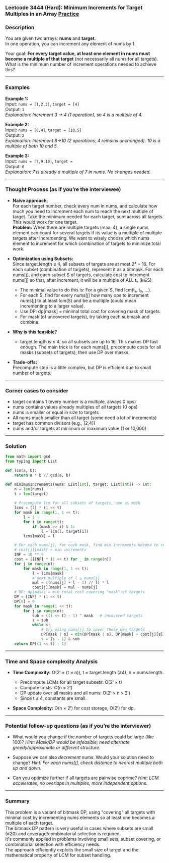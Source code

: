 ### Leetcode 3444 (Hard): Minimum Increments for Target Multiples in an Array [Practice](https://leetcode.com/problems/minimum-increments-for-target-multiples-in-an-array)

### Description  
You are given two arrays: **nums** and **target**.  
In one operation, you can increment any element of nums by 1.

Your goal: **For every target value, at least one element in nums must become a multiple of that target** (not necessarily all nums for all targets). What is the minimum number of increment operations needed to achieve this?

---

### Examples  

**Example 1:**  
Input: `nums = [1,2,3]`, `target = [4]`  
Output: `1`  
*Explanation: Increment 3 → 4 (1 operation), so 4 is a multiple of 4.*

**Example 2:**  
Input: `nums = [8,4]`, `target = [10,5]`  
Output: `2`  
*Explanation: Increment 8→10 (2 operations; 4 remains unchanged). 10 is a multiple of both 10 and 5.*

**Example 3:**  
Input: `nums = [7,9,10]`, `target = `  
Output: `0`  
*Explanation: 7 is already a multiple of 7 in nums. No changes needed.*

---

### Thought Process (as if you’re the interviewee)  

- **Naive approach**:  
  For each target number, check every num in nums, and calculate how much you need to increment each num to reach the next multiple of target. Take the minimum needed for each target, sum across all targets.
  This would work for one target.  
  **Problem:** When there are multiple targets (max: 4), a single nums element can count for several targets if its value is a multiple of multiple targets after incrementing. We want to wisely choose which nums element to increment for which combination of targets to minimize total work.

- **Optimization using Subsets:**  
  Since target.length ≤ 4, all subsets of targets are at most 2⁴ = 16. For each subset (combination of targets), represent it as a bitmask. For each nums[j], and each subset S of targets, calculate cost to increment nums[j] so that, after increment, it will be a multiple of ALL tₖ (k∈S).  
  - The minimal value to do this is: For a given S, find lcm(t₁, t₂, …).
  - For each S, find for every nums[j] how many ops to increment nums[j] to at least lcm(S) and be a multiple (could mean incrementing to a larger value).
  - Use DP: dp[mask] = minimal total cost for covering mask of targets.
  - For mask (of uncovered targets), try taking each submask and combine.

- **Why is this feasible?**
  - target.length is ≤ 4, so all subsets are up to 16. This makes DP fast enough. The main trick is for each nums[j], precompute costs for all masks (subsets of targets), then use DP over masks.

- **Trade-offs:**  
  Precompute step is a little complex, but DP is efficient due to small number of targets.

---

### Corner cases to consider  
- target contains 1 (every number is a multiple, always 0 ops)
- nums contains values already multiples of all targets (0 ops)
- nums is smaller or equal in size to targets
- All nums much smaller than all target (some need a lot of increments)
- target has common divisors (e.g., [2,4])
- nums and/or targets at minimum or maximum value (1 or 10,000)

---

### Solution

```python
from math import gcd
from typing import List

def lcm(a, b):
    return a * b // gcd(a, b)

def minimumIncrements(nums: List[int], target: List[int]) -> int:
    n = len(nums)
    t = len(target)
    
    # Precompute lcm for all subsets of targets, use as mask
    lcms = [1] * (1 << t)
    for mask in range(1, 1 << t):
        l = 1
        for i in range(t):
            if (mask >> i) & 1:
                l = lcm(l, target[i])
        lcms[mask] = l

    # For each nums[j], for each mask, find min increments needed to reach a multiple of lcms[mask] that's ≥ nums[j]
    # cost[j][mask] = min increments
    INF = 10 ** 9
    cost = [[INF] * (1 << t) for _ in range(n)]
    for j in range(n):
        for mask in range(1, 1 << t):
            l = lcms[mask]
            # next multiple of l ≥ nums[j]
            mul = ((nums[j] + l - 1) // l) * l
            cost[j][mask] = mul - nums[j]
    # DP: dp[mask] = min total cost covering "mask" of targets
    DP = [INF] * (1 << t)
    DP[0] = 0
    for mask in range(1 << t):
        for j in range(n):
            sub = ((1 << t) - 1) ^ mask   # uncovered targets
            s = sub
            while s:
                # Try using nums[j] to cover these new targets
                DP[mask | s] = min(DP[mask | s], DP[mask] + cost[j][s])
                s = (s - 1) & sub
    return DP[(1 << t) - 1]
```

---

### Time and Space complexity Analysis  

- **Time Complexity:** O(2ᵗ × (t × n)), t = target.length (≤4), n = nums.length.  
  - Precompute LCMs for all target subsets: O(2ᵗ × t)
  - Compute costs: O(n × 2ᵗ)
  - DP update over all masks and all nums: O(2ᵗ × n × 2ᵗ)  
  - Since t ≤ 4, constants are small.

- **Space Complexity:** O(n × 2ᵗ) for cost storage, O(2ᵗ) for dp.

---

### Potential follow-up questions (as if you’re the interviewer)  

- What would you change if the number of targets could be large (like 100)?
  *Hint: Mask/DP would be infeasible; need alternate greedy/approximate or different structure.*

- Suppose we can also *decrement* nums. Would your solution need to change?
  *Hint: For each nums[j], check distance to nearest multiple both up and down.*

- Can you optimize further if all targets are pairwise coprime?
  *Hint: LCM accelerates; no overlaps in multiples, more independent options.*

---

### Summary

This problem is a variant of bitmask DP, using "covering" all targets with minimal cost by incrementing nums elements so at least one becomes a multiple of each target.  
The bitmask DP pattern is very useful in cases where subsets are small (≤20) and coverage/combinatorial selection is required.  
It's commonly applied in problems involving small sets, subset covering, or combinatorial selection with efficiency needs.  
The approach efficiently exploits the small size of target and the mathematical property of LCM for subset handling.